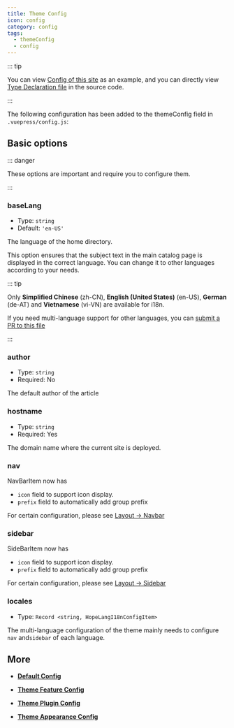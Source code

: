 ```yaml
---
title: Theme Config
icon: config
category: config
tags:
  - themeConfig
  - config
---
```


::: tip

You can view [Config of this site][docs-config] as an example, and you can directly view [Type Declaration file](https://github.com/vuepress-theme-hope/vuepress-theme-hope/blob/v1/packages/theme/types/theme/) in the source code.

:::

The following configuration has been added to the themeConfig field in `.vuepress/config.js`:

## Basic options

::: danger

These options are important and require you to configure them.

:::

### baseLang

- Type: `string`
- Default: `'en-US'`

The language of the home directory.

This option ensures that the subject text in the main catalog page is displayed in the correct language. You can change it to other languages according to your needs.

::: tip

Only **Simplified Chinese** (zh-CN), **English (United States)** (en-US), **German** (de-AT) and **Vietnamese** (vi-VN) are available for i18n.

If you need multi-language support for other languages, you can [submit a PR to this file](https://github.com/vuepress-theme-hope/vuepress-theme-hope/blob/v1/packages/shared/src/i18n/config.ts)

:::

### author

- Type: `string`
- Required: No

The default author of the article

### hostname

- Type: `string`
- Required: Yes

The domain name where the current site is deployed.

### nav <Badge text="improved" type="warn" />

NavBarItem now has

- `icon` field to support icon display.
- `prefix` field to automatically add group prefix

For certain configuration, please see [Layout → Navbar](../../guide/layout/navbar.md)

### sidebar <Badge text="improved" type="warn" />

SideBarItem now has

- `icon` field to support icon display.
- `prefix` field to automatically add group prefix

For certain configuration, please see [Layout → Sidebar](../../guide/layout/sidebar.md)

### locales

- Type: `Record <string, HopeLangI18nConfigItem>`

The multi-language configuration of the theme mainly needs to configure `nav` and`sidebar` of each language.

## More

- [**Default Config**](default.md)

- [**Theme Feature Config**](feature.md)

- [**Theme Plugin Config**](plugin.md)

- [**Theme Appearance Config**](apperance.md)

[docs-config]: https://github.com/vuepress-theme-hope/vuepress-theme-hope/blob/v1/docs/theme/src/.vuepress/config.js
